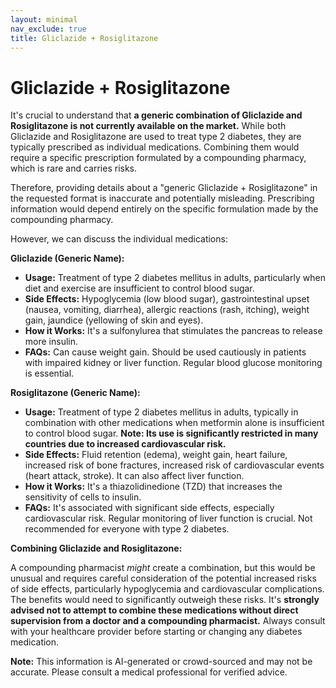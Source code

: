 ```yaml
---
layout: minimal
nav_exclude: true
title: Gliclazide + Rosiglitazone
---
```


# Gliclazide + Rosiglitazone

It's crucial to understand that **a generic combination of Gliclazide and Rosiglitazone is not currently available on the market.**  While both Gliclazide and Rosiglitazone are used to treat type 2 diabetes, they are typically prescribed as individual medications. Combining them would require a specific prescription formulated by a compounding pharmacy, which is rare and carries risks.

Therefore, providing details about a "generic Gliclazide + Rosiglitazone" in the requested format is inaccurate and potentially misleading.  Prescribing information would depend entirely on the specific formulation made by the compounding pharmacy.

However, we can discuss the individual medications:

**Gliclazide (Generic Name):**

* **Usage:**  Treatment of type 2 diabetes mellitus in adults, particularly when diet and exercise are insufficient to control blood sugar.
* **Side Effects:** Hypoglycemia (low blood sugar), gastrointestinal upset (nausea, vomiting, diarrhea), allergic reactions (rash, itching), weight gain, jaundice (yellowing of skin and eyes).
* **How it Works:**  It's a sulfonylurea that stimulates the pancreas to release more insulin.
* **FAQs:** Can cause weight gain. Should be used cautiously in patients with impaired kidney or liver function.  Regular blood glucose monitoring is essential.


**Rosiglitazone (Generic Name):**

* **Usage:** Treatment of type 2 diabetes mellitus in adults, typically in combination with other medications when metformin alone is insufficient to control blood sugar.  **Note:  Its use is significantly restricted in many countries due to increased cardiovascular risk.**
* **Side Effects:**  Fluid retention (edema), weight gain, heart failure, increased risk of bone fractures, increased risk of cardiovascular events (heart attack, stroke).  It can also affect liver function.
* **How it Works:**  It's a thiazolidinedione (TZD) that increases the sensitivity of cells to insulin.
* **FAQs:**  It's associated with significant side effects, especially cardiovascular risk.  Regular monitoring of liver function is crucial.  Not recommended for everyone with type 2 diabetes.


**Combining Gliclazide and Rosiglitazone:**

A compounding pharmacist *might* create a combination, but this would be unusual and requires careful consideration of the potential increased risks of side effects, particularly hypoglycemia and cardiovascular complications.  The benefits would need to significantly outweigh these risks.  It's **strongly advised not to attempt to combine these medications without direct supervision from a doctor and a compounding pharmacist.**  Always consult with your healthcare provider before starting or changing any diabetes medication.


**Note:** This information is AI-generated or crowd-sourced and may not be accurate. Please consult a medical professional for verified advice.